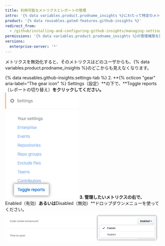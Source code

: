```yaml
---
title: 利用可能なメトリクスとレポートの管理
intro: '{% data variables.product.prodname_insights %}にわたって特定のメトリクスを有効化あるいは無効化できます。'
product: '{% data reusables.gated-features.github-insights %}'
redirect_from:
  - /github/installing-and-configuring-github-insights/managing-settings-in-github-insights
permissions: '{% data variables.product.prodname_insights %}の管理権限を持っている人は、利用可能なメトリクスやレポートを管理できます。'
versions:
  enterprise-server: '*'
---
```


メトリクスを無効化すると、そのメトリクスはどのユーザからも、{% data variables.product.prodname_insights %}のどこからも見えなくなります。

{% data reusables.github-insights.settings-tab %}
2. **{% octicon "gear" aria-label="The gear icon" %} Settings（設定）**の下で、**Toggle reports（レポートの切り替え）**をクリックしてください。 ![レポートの切り替えタブ](/assets/images/help/insights/toggle-reports-tab.png)
3. 管理したいメトリクスの右で、** Enabled（有効）**あるいは**Disabled（無効）**ドロップダウンメニューを使ってください。 ![メトリクスの切り替えのドロップダウンメニュー](/assets/images/help/insights/toggle-report-drop-down.png)
